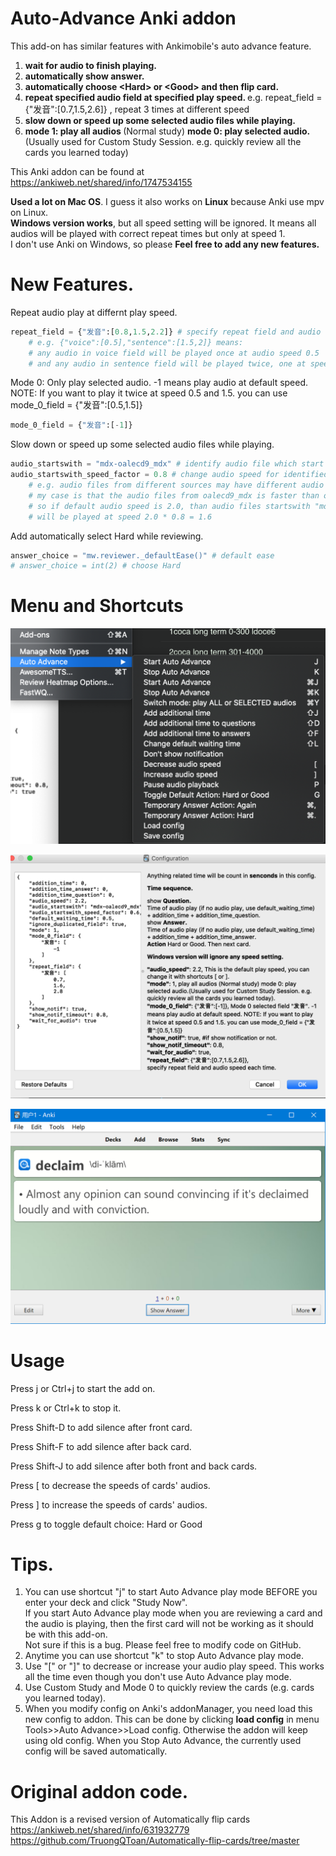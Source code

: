 # Auto-Advance Anki addon   
This add-on has similar features with Ankimobile's auto advance feature.
<ol>
<li><b>wait for audio to finish playing. 
</b></li><li><b>automatically show answer.
</b></li><li><b>automatically choose &lt;Hard&gt; or &lt;Good&gt; and then flip card.   
</b></li><li><b>repeat specified audio field at specified play speed. </b> e.g. repeat_field = {"发音":[0.7,1.5,2.6]} , repeat 3 times at different speed
</li><li><b>slow down or speed up some selected audio files while playing.  
</b></li><li><b>mode 1: play all audios </b>(Normal study) <b>mode 0: play selected audio. </b>(Usually used for Custom Study Session. e.g. quickly review all the cards you learned today)
</li>
</ol>
    
This Anki addon can be found at  https://ankiweb.net/shared/info/1747534155

<b>Used a lot on Mac OS</b>. I guess it also works on <b>Linux</b> because Anki use mpv on Linux.   
<b>Windows version works</b>, but all speed setting will be ignored. It means all audios will be played with correct repeat times but only at speed 1.    
I don't use Anki on Windows, so please <b>Feel free to add any new features.</b>   

# New Features.  
Repeat audio play at differnt play speed.    
```python
repeat_field = {"发音":[0.8,1.5,2.2]} # specify repeat field and audio speed each time. Modify if applicable
    # e.g. {"voice":[0.5],"sentence":[1.5,2]} means:
    # any audio in voice field will be played once at audio speed 0.5
    # and any audio in sentence field will be played twice, one at speed 1.5 and the other at speed 2
```
Mode 0: Only play selected audio. -1 means play audio at default speed.     
NOTE: If you want to play it twice at speed 0.5 and 1.5. you can use mode_0_field = {"发音":[0.5,1.5]}
```python
mode_0_field = {"发音":[-1]}
```
Slow down or speed up some selected audio files while playing.   
```python
audio_startswith = "mdx-oalecd9_mdx" # identify audio file which start with specified letters. Modify if applicable
audio_startswith_speed_factor = 0.8 # change audio speed for identified audio files. Modify if applicable
    # e.g. audio files from different sources may have different audio speed by default.
    # my case is that the audio files from oalecd9_mdx is faster than other audio files
    # so if default audio speed is 2.0, than audio files startswith "mdx-oalecd9_mdx"
    # will be played at speed 2.0 * 0.8 = 1.6
```
Add automatically select Hard while reviewing.    
```python
answer_choice = "mw.reviewer._defaultEase()" # default ease
# answer_choice = int(2) # choose Hard
```

# Menu and Shortcuts
<p align="left">
  <img src="https://github.com/yu7777/Auto-Advance--Anki_addon-/blob/master/Screen%20Shot%202019-10-17%20at%205.05.00%20pm.png" width="550" title="menu and shortcuts">
</p>
<p align="right">
  <img src="https://github.com/yu7777/Auto-Advance--Anki_addon-/blob/master/Screen%20Shot%202019-10-17%20at%205.04.31%20pm.png" width="550" title="menu and shortcuts">
</p>
<p align="left">
  <img src="https://github.com/yu7777/Auto-Advance--Anki_addon-/blob/master/Screen%20Shot%202019-10-16%20at%204.42.45%20pm.png" width="550" title="menu and shortcuts">
</p>


# Usage

Press j or Ctrl+j to start the add on.

Press k or Ctrl+k to stop it.

Press Shift-D to add silence after front card.

Press Shift-F to add silence after back card.

Press Shift-J to add silence after both front and back cards.

Press [ to decrease the speeds of cards' audios.

Press ] to increase the speeds of cards' audios.

Press g to toggle default choice: Hard or Good

# Tips.  
1.  You can use shortcut "j" to start Auto Advance play mode BEFORE you enter your deck and click "Study Now".     
If you start Auto Advance play mode when you are reviewing a card and the audio is playing, then the first card will not be working as it should be with this add-on.     
Not sure if this is a bug. Please feel free to modify code on GitHub.     
2.  Anytime you can use shortcut "k" to stop Auto Advance play mode.     
3.  Use "[" or "]" to decrease or increase your audio play speed. This works all the time even though you don't use Auto Advance play mode.     
4.  Use Custom Study and Mode 0 to quickly review the cards (e.g. cards you learned today).
5.  When you modify config on Anki's addonManager, you need load this new config to addon. This can be done by clicking <b>load config</b> in menu Tools>>Auto Advance>>Load config. Otherwise the addon will keep using old config. When you Stop Auto Advance, the currently used config will be saved automatically.


# Original addon code.  
This Addon is a revised version of Automatically flip cards https://ankiweb.net/shared/info/631932779  https://github.com/TruongQToan/Automatically-flip-cards/tree/master
